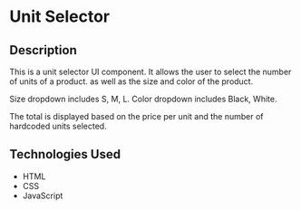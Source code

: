 # Unit Selector

## Description

This is a unit selector UI component. It allows the user to select the number of units of a product. as well as the size and color of the product.

Size dropdown includes S, M, L.
Color dropdown includes Black, White.

The total is displayed based on the price per unit and the number of hardcoded units selected.

## Technologies Used

- HTML
- CSS
- JavaScript
